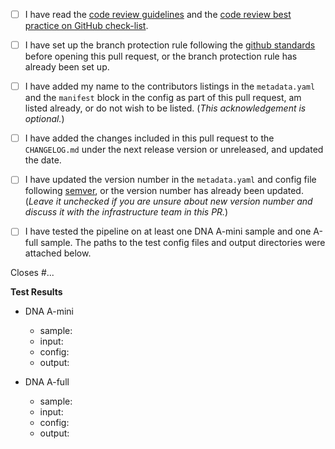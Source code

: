 <!--- Please read each of the following items and confirm by replacing
 !--the [ ] with a [X] --->

- [ ] I have read the [code review guidelines](https://confluence.mednet.ucla.edu/display/BOUTROSLAB/Code+Review+Guidelines) and the [code review best practice on GitHub check-list](https://confluence.mednet.ucla.edu/pages/viewpage.action?pageId=84091668).

- [ ] I have set up the branch protection rule following the [github standards](https://confluence.mednet.ucla.edu/pages/viewpage.action?spaceKey=BOUTROSLAB&title=GitHub+Standards#GitHubStandards-Branchprotectionrule) before opening this pull request, or the branch protection rule has already been set up.

- [ ] I have added my name to the contributors listings in the
``metadata.yaml`` and the ``manifest`` block in the config as part of this pull request, am listed
already, or do not wish to be listed. (*This acknowledgement is optional.*)

- [ ] I have added the changes included in this pull request to the `CHANGELOG.md` under the next release version or unreleased, and updated the date.

- [ ] I have updated the version number in the `metadata.yaml` and config file following [semver](https://semver.org/), or the version number has already been updated. (*Leave it unchecked if you are unsure about new version number and discuss it with the infrastructure team in this PR.*)

- [ ] I have tested the pipeline on at least one DNA A-mini sample and one A-full sample. The paths to the test config files and output directories were attached below.

<!--- Briefly describe the changes included in this pull request and the paths to the test cases below
 !--- starting with 'Closes #...' if appropriate --->

Closes #...

**Test Results**

- DNA A-mini
	- sample:    <!-- e.g. A-mini S2.T-0, HG002.N-0 -->
	- input:     <!-- /hot/pipelines/development/slurm/call-sSV/input/tumor_control_pair_0.csv -->
	- config:    <!-- /hot/pipelines/development/slurm/call-sSV/config/nextflow_amini.config -->
	- output:    <!-- /hot/pipelines/development/slurm/call-sSV/output_amini/call-sSV-20210920-135858 --> 

- DNA A-full
	- sample:    <!-- e.g. T5.T, HG002.N -->
	- input:     <!-- /hot/pipelines/development/slurm/call-sSV/input/tumor_control_pair_afull.csv -->
	- config:    <!-- /hot/pipelines/development/slurm/call-sSV/config/nextflow_afull.config -->
	- output:    <!-- /hot/pipelines/development/slurm/call-sSV/output_afull/call-sSV-20210921-162552 --> 
